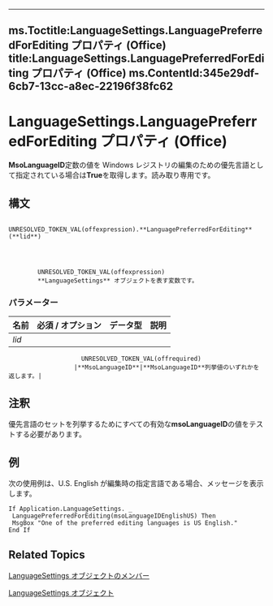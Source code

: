 

---
ms.Toctitle:LanguageSettings.LanguagePreferredForEditing プロパティ (Office)
title:LanguageSettings.LanguagePreferredForEditing プロパティ (Office)
ms.ContentId:345e29df-6cb7-13cc-a8ec-22196f38fc62
---
# LanguageSettings.LanguagePreferredForEditing プロパティ (Office)




**MsoLanguageID**定数の値を Windows レジストリの編集のための優先言語として指定されている場合は**True**を取得します。読み取り専用です。

## 構文

            UNRESOLVED_TOKEN_VAL(offexpression).**LanguagePreferredForEditing**(**lid**)




            UNRESOLVED_TOKEN_VAL(offexpression)
            **LanguageSettings** オブジェクトを表す変数です。

### パラメーター

|**名前**|**必須 / オプション**|**データ型**|**説明**|
|---|---|---|---|
|*lid*|
                        UNRESOLVED_TOKEN_VAL(offrequired)
                      |**MsoLanguageID**|**MsoLanguageID**列挙値のいずれかを返します。|





## 注釈
優先言語のセットを列挙するためにすべての有効な**msoLanguageID**の値をテストする必要があります。



## 例
次の使用例は、U.S. English が編集時の指定言語である場合、メッセージを表示します。

```sourcecode
If Application.LanguageSettings. _ 
 LanguagePreferredForEditing(msoLanguageIDEnglishUS) Then 
 MsgBox "One of the preferred editing languages is US English." 
End If
```




## Related Topics

[LanguageSettings オブジェクトのメンバー](068383c2-78f1-2299-2087-9eaa3409e6fe.md)

[LanguageSettings オブジェクト](936f7d61-87e5-e153-08d4-f8c5c8ef0710.md)




